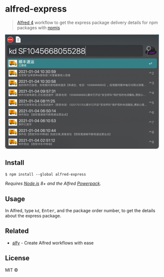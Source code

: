 # alfred-express

> [Alfred 4](https://www.alfredapp.com) workflow to get the express package delivery details for npm packages with [npmjs](https://www.npmjs.com/)

<img src="Snipaste1.png">

## Install

```
$ npm install --global alfred-express
```

_Requires [Node.js](https://nodejs.org) 8+ and the Alfred [Powerpack](https://www.alfredapp.com/powerpack/)._

## Usage

In Alfred, type `kd`, <kbd>Enter</kbd>, and the package order number, to get the details about the express package.

## Related

- [alfy](https://github.com/sindresorhus/alfy) - Create Alfred workflows with ease

## License

MIT ©
